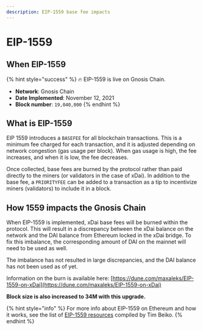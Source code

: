 ```yaml
---
description: EIP-1559 base fee impacts
---
```


# EIP-1559

## When EIP-1559

{% hint style="success" %}
:fire: EIP-1559 is live on Gnosis Chain.

* **Network**: Gnosis Chain
* **Date Implemented**: November 12, 2021
* **Block number**: `19,040,000`
{% endhint %}

## What is EIP-1559

EIP 1559 introduces a `BASEFEE` for all blockchain transactions. This is a minimum fee charged for each transaction, and it is adjusted depending on network congestion (gas usage per block). When gas usage is high, the fee increases, and when it is low, the fee decreases.&#x20;

Once collected, base fees are burned by the protocol rather than paid directly to the miners (or validators in the case of xDai). In addition to the base fee, a `PRIORITYFEE` can be added to a transaction as a tip to incentivize miners (validators) to include it in a block.

## How 1559 impacts the Gnosis Chain

When EIP-1559 is implemented, xDai base fees will be burned within the protocol. This will result in a discrepancy between the xDai balance on the network and the DAI balance from Ethereum locked in the xDai bridge. To fix this imbalance, the corresponding amount of DAI on the mainnet will need to be used as well.

The imbalance has not resulted in large discrepancies, and the DAI balance has not been used as of yet.

Information on the burn is available here: [https://dune.com/maxaleks/EIP-1559-on-xDai](https://dune.com/maxaleks/EIP-1559-on-xDai)

**Block size is also increased to 34M with this upgrade.**&#x20;

{% hint style="info" %}
For more info about EIP-1559 on Ethereum and how it works, see the list of [EIP-1559 resources](https://hackmd.io/@timbeiko/1559-resources) compiled by Tim Beiko.
{% endhint %}
